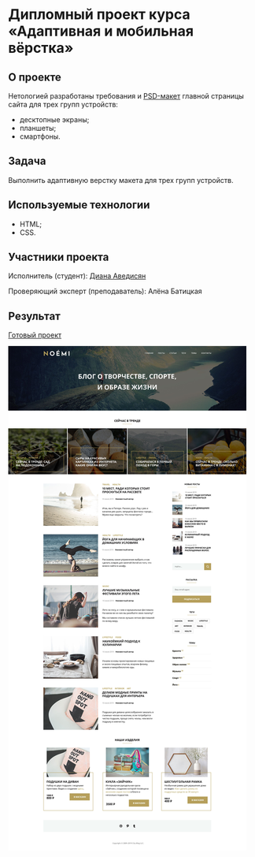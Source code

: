 # Дипломный проект курса «Адаптивная и мобильная вёрстка»

## О проекте

Нетологией разработаны требования и [PSD-макет](sources/layouts.jpg) главной страницы сайта для трех групп устройств:
- десктопные экраны;
- планшеты;
- смартфоны.

## Задача

Выполнить адаптивную верстку макета для трех групп устройств.

## Используемые технологии
- HTML;
- CSS.

## Участники проекта

Исполнитель (студент): [Диана Аведисян](https://github.com/aelain)

Проверяющий эксперт (преподаватель): Алёна Батицкая

## Результат
[Готовый проект](https://aelain.github.io/mq-diplom/)

![Макет сайта NOEMI](sources/NOEMI_mq_desktop.jpg)